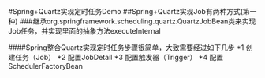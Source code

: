 #Spring+Quartz实现定时任务Demo
##Spring+Quartz实现Job有两种方式(第一种)
###继承org.springframework.scheduling.quartz.QuartzJobBean类来实现Job任务，并实现里面的抽象方法executeInternal

####Spring整合Quartz实现定时任务步骤很简单，大致需要经过如下几步
*1 创建任务（Job）
*2 配置JobDetail
*3 配置触发器（Trigger）
*4 配置SchedulerFactoryBean
